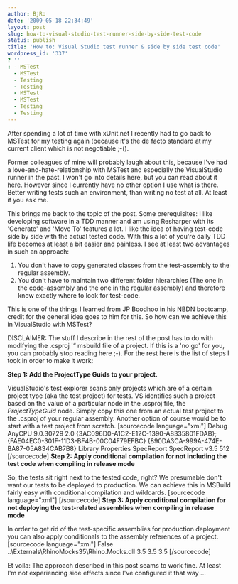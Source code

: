 ```yaml
---
author: BjRo
date: '2009-05-18 22:34:49'
layout: post
slug: how-to-visual-studio-test-runner-side-by-side-test-code
status: publish
title: 'How to: Visual Studio test runner & side by side test code'
wordpress_id: '337'
? ''
: - MSTest
  - MSTest
  - Testing
  - Testing
  - MSTest
  - MSTest
  - Testing
  - Testing
---
```


After spending a lot of time with xUnit.net I recently had to go back to
MSTest for my testing again (because it's the de facto standard at my
current client which is not negotiable ;-().

Former colleagues of mine will probably laugh about this, because I've
had a love-and-hate-relationship with MSTest and especially the
VisualStudio runner in the past. I won't go into details here, but you
can read about it [here](http://www.bjoernrochel.de/tag/mstest/).
However since I currently have no other option I use what is there.
Better writing tests such an environment, than writing no test at all.
At least if you ask me.

This brings me back to the topic of the post. Some prerequisites: I like
developing software in a TDD manner and am using Resharper with its
'Generate' and 'Move To' features a lot. I like the idea of having
test-code side by side with the actual tested code. With this a lot of
you're daily TDD life becomes at least a bit easier and painless. I see
at least two advantages in such an approach:

1.  You don't have to copy generated classes from the test-assembly to
    the regular assembly.
2.  You don't have to maintain two different folder hierarchies (The one
    in the code-assembly and the one in the regular assembly) and
    therefore know exactly where to look for test-code.

This is one of the things I learned from JP Boodhoo in his NBDN
bootcamp, credit for the general idea goes to him for this. So how can
we achieve this in VisualStudio with MSTest?

DISCLAIMER: The stuff I describe in the rest of the post has to do with
modifying the .csproj '“ msbuild file of a project. If this is a 'no go'
for you, you can probably stop reading here ;-). For the rest here is
the list of steps I took in order to make it work:

**Step 1: Add the ProjectType Guids to your project.**

VisualStudio's test explorer scans only projects which are of a certain
project type (aka the test project) for tests. VS identifies such a
project based on the value of a particular node in the .csproj file, the
*ProjectTypeGuid* node. Simply copy this one from an actual test project
to the .csproj of your regular assembly. Another option of course would
be to start with a test project from scratch. [sourcecode
language="xml"] Debug AnyCPU 9.0.30729 2.0
{3AC096D0-A1C2-E12C-1390-A8335801FDAB};{FAE04EC0-301F-11D3-BF4B-00C04F79EFBC}
{890DA3CA-999A-474E-BA87-05A834CAB7B8} Library Properties SpecReport
SpecReport v3.5 512 [/sourcecode] **Step 2: Apply conditional
compilation for not including the test code when compiling in release
mode**

So, the tests sit right next to the tested code, right? We presumable
don't want our tests to be deployed to production. We can achieve this
in MSBuild fairly easy with conditional compilation and wildcards.
[sourcecode language="xml"] [/sourcecode] **Step 3: Apply conditional
compilation for not deploying the test-related assemblies when compiling
in release mode**

In order to get rid of the test-specific assemblies for production
deployment you can also apply conditionals to the assembly references of
a project. [sourcecode language="xml"] False
..\\Externals\\RhinoMocks35\\Rhino.Mocks.dll 3.5 3.5 3.5 [/sourcecode]

Et voila: The approach described in this post seams to work fine. At
least I'm not experiencing side effects since I've configured it that
way ...

